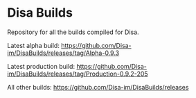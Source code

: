 # Disa Builds

Repository for all the builds compiled for Disa.

Latest alpha build: https://github.com/Disa-im/DisaBuilds/releases/tag/Alpha-0.9.3

Latest production build: https://github.com/Disa-im/DisaBuilds/releases/tag/Production-0.9.2-205

All other builds: https://github.com/Disa-im/DisaBuilds/releases
